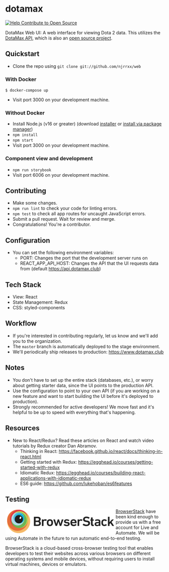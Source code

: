 # dotamax

[![Help Contribute to Open Source](https://www.codetriage.com/odota/web/badges/users.svg)](https://www.codetriage.com/odota/web)

DotaMax Web UI: A web interface for viewing Dota 2 data. This utilizes the [DotaMax API](https://www.dotamax.club), which is also an [open source project](https://github.com/njwrr/core).

## Quickstart

- Clone the repo using `git clone git://github.com/njrrxx/web`

### With Docker

```
$ docker-compose up
```

- Visit port 3000 on your development machine.

### Without Docker

- Install Node.js (v16 or greater) (download [installer](https://nodejs.org/en/download/) or [install via package manager](https://nodejs.org/en/download/package-manager/))
- `npm install`
- `npm start`
- Visit port 3000 on your development machine.

### Component view and development

- `npm run storybook`
- Visit port 6006 on your development machine.

## Contributing

- Make some changes.
- `npm run lint` to check your code for linting errors.
- `npm test` to check all app routes for uncaught JavaScript errors.
- Submit a pull request. Wait for review and merge.
- Congratulations! You're a contributor.

## Configuration

- You can set the following environment variables:
  - PORT: Changes the port that the development server runs on
  - REACT_APP_API_HOST: Changes the API that the UI requests data from (default https://api.dotamax.club)

## Tech Stack

- View: React
- State Management: Redux
- CSS: styled-components

## Workflow

- If you're interested in contributing regularly, let us know and we'll add you to the organization.
- The `master` branch is automatically deployed to the stage environment.
- We'll periodically ship releases to production: https://www.dotamax.club

## Notes

- You don't have to set up the entire stack (databases, etc.), or worry about getting starter data, since the UI points to the production API.
- Use the configuration to point to your own API (if you are working on a new feature and want to start building the UI before it's deployed to production).
- Strongly recommended for active developers! We move fast and it's helpful to be up to speed with everything that's happening.

## Resources

- New to React/Redux? Read these articles on React and watch video tutorials by Redux creator Dan Abramov.
  - Thinking in React: https://facebook.github.io/react/docs/thinking-in-react.html
  - Getting started with Redux: https://egghead.io/courses/getting-started-with-redux
  - Idiomatic Redux: https://egghead.io/courses/building-react-applications-with-idiomatic-redux
  - ES6 guide: https://github.com/lukehoban/es6features

## Testing

<img src="/.github/browserstack_logo.png?raw=true" width="350" align="left">

[BrowserStack](https://www.browserstack.com/start) have been kind enough to provide us with a free account for Live and Automate. We will be using Automate in the future to run automatic end-to-end testing.

BrowserStack is a cloud-based cross-browser testing tool that enables developers to test their websites across various browsers on different operating systems and mobile devices, without requiring users to install virtual machines, devices or emulators.
